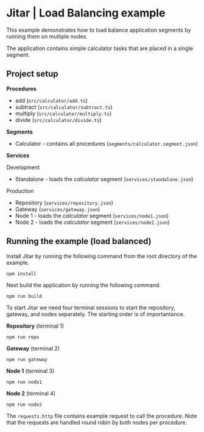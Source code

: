 
# Jitar | Load Balancing example

This example demonstrates how to load balance application segments by running them on multiple nodes.

The application contains simple calculator tasks that are placed in a single segment.

## Project setup

**Procedures**

* add (`src/calculator/add.ts`)
* subtract (`src/calculator/subtract.ts`)
* multiply (`src/calculator/multiply.ts`)
* divide (`src/calculator/divide.ts`)

**Segments**

* Calculator - contains all procedures (`segments/calculator.segment.json`)

**Services**

Development

* Standalone - loads the *calculator* segment (`services/standalone.json`)

Production

* Repository (`services/repository.json`)
* Gateway (`services/gateway.json`)
* Node 1 - loads the *calculator* segment (`services/node1.json`)
* Node 2 - loads the *calculator* segment (`services/node2.json`)

## Running the example (load balanced)

Install Jitar by running the following command from the root directory of the example.

```
npm install
```

Next build the application by running the following command.

```
npm run build
```

To start Jitar we need four terminal sessions to start the repository, gateway, and nodes separately. The starting order is of importantance.

**Repository** (terminal 1)
```
npm run repo
```

**Gateway** (terminal 2)
```
npm run gateway
```

**Node 1** (terminal 3)
```
npm run node1
```

**Node 2** (terminal 4)
```
npm run node2
```

The ``requests.http`` file contains example request to call the procedure.
Note that the requests are handled round robin by both nodes per procedure.
